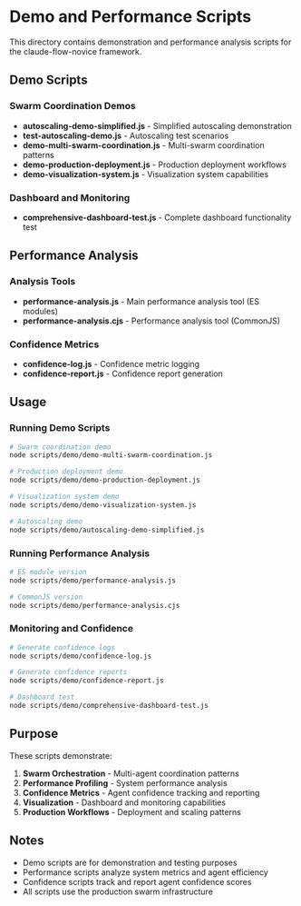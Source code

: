 # Demo and Performance Scripts

This directory contains demonstration and performance analysis scripts for the claude-flow-novice framework.

## Demo Scripts

### Swarm Coordination Demos
- **autoscaling-demo-simplified.js** - Simplified autoscaling demonstration
- **test-autoscaling-demo.js** - Autoscaling test scenarios
- **demo-multi-swarm-coordination.js** - Multi-swarm coordination patterns
- **demo-production-deployment.js** - Production deployment workflows
- **demo-visualization-system.js** - Visualization system capabilities

### Dashboard and Monitoring
- **comprehensive-dashboard-test.js** - Complete dashboard functionality test

## Performance Analysis

### Analysis Tools
- **performance-analysis.js** - Main performance analysis tool (ES modules)
- **performance-analysis.cjs** - Performance analysis tool (CommonJS)

### Confidence Metrics
- **confidence-log.js** - Confidence metric logging
- **confidence-report.js** - Confidence report generation

## Usage

### Running Demo Scripts
```bash
# Swarm coordination demo
node scripts/demo/demo-multi-swarm-coordination.js

# Production deployment demo
node scripts/demo/demo-production-deployment.js

# Visualization system demo
node scripts/demo/demo-visualization-system.js

# Autoscaling demo
node scripts/demo/autoscaling-demo-simplified.js
```

### Running Performance Analysis
```bash
# ES module version
node scripts/demo/performance-analysis.js

# CommonJS version
node scripts/demo/performance-analysis.cjs
```

### Monitoring and Confidence
```bash
# Generate confidence logs
node scripts/demo/confidence-log.js

# Generate confidence reports
node scripts/demo/confidence-report.js

# Dashboard test
node scripts/demo/comprehensive-dashboard-test.js
```

## Purpose

These scripts demonstrate:
1. **Swarm Orchestration** - Multi-agent coordination patterns
2. **Performance Profiling** - System performance analysis
3. **Confidence Metrics** - Agent confidence tracking and reporting
4. **Visualization** - Dashboard and monitoring capabilities
5. **Production Workflows** - Deployment and scaling patterns

## Notes

- Demo scripts are for demonstration and testing purposes
- Performance scripts analyze system metrics and agent efficiency
- Confidence scripts track and report agent confidence scores
- All scripts use the production swarm infrastructure
